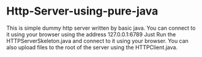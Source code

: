 # Http-Server-using-pure-java
This is simple dummy http server written by basic java. You can connect to it using your browser using the address 127.0.0.1:6789
Just Run the HTTPServerSkeleton.java and connect to it using your browser.
You can also upload files to the root of the server using the HTTPClient.java.
